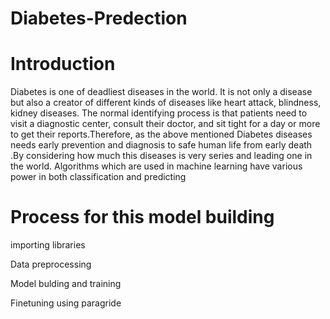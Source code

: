 # Diabetes-Predection
# Introduction
Diabetes is one of deadliest diseases in the world. It is not only a disease but also a creator of different kinds of diseases like heart attack, blindness, kidney diseases.
The normal identifying process is that patients need to visit a diagnostic center, consult their doctor, and sit tight for a day or more to get their reports.Therefore, as the above mentioned Diabetes diseases needs early prevention and diagnosis to safe human life from early death .By considering how much this diseases is very series and leading one in the world. Algorithms which are used in machine learning have various power in both classification and predicting

# Process for this model building
importing libraries

Data preprocessing

Model bulding and training

Finetuning using paragride




